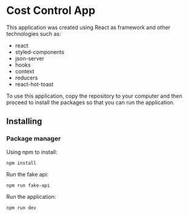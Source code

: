 # Cost Control App
This application was created using React as framework and other technologies such as:

- react
- styled-components
- json-server
- hooks
- context
- reducers
- react-hot-toast

To use this application, copy the repository to your computer and then proceed to install the packages so that you can run the application.

## Installing
### Package manager

Using npm to install: 

    npm install

Run the fake api:

    npm run fake-api
    
Run the application:

    npm run dev